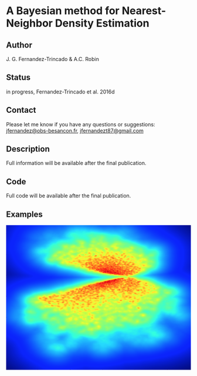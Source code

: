 A Bayesian method for Nearest-Neighbor Density Estimation 
==

Author 
--
J. G. Fernandez-Trincado & A.C. Robin

Status
--
in progress, Fernandez-Trincado et al. 2016d

Contact
--
Please let me know if you have any questions or suggestions: jfernandez@obs-besancon.fr, jfernandezt87@gmail.com
 
Description 
---

Full information will be available after the final publication. 

Code
---

Full code will be available after the final publication. 

Examples
--

![Figure](https://github.com/Fernandez-Trincado/KNeighborsBGMDensity2016/blob/master/Figures/density.png)

